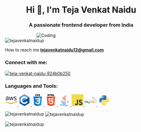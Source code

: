 
<h1 align="center">Hi 👋, I'm Teja Venkat Naidu</h1>
<h3 align="center">A passionate frontend developer from India</h3>
<img src="https://miro.medium.com/v2/resize:fit:828/format:webp/1*4fNBO_UDYEVxM0E5T2FyJQ.gif" align ="right" width="400" alt="Coding" />



<p align="left"> <img src="https://komarev.com/ghpvc/?username=tejavenkatnaidup&label=Profile%20views&color=0e75b6&style=flat" alt="tejavenkatnaidup" /> </p>

How to reach me **tejavenkatnaidu12@gmail.com**

<h3 align="left">Connect with me:</h3>
<p align="left">
<a href="www.linkedin.com/in/
teja-venkat-naidu-924b0b250
" target="blank"><img align="center" src="https://raw.githubusercontent.com/rahuldkjain/github-profile-readme-generator/master/src/images/icons/Social/linked-in-alt.svg" alt="teja-venkat-naidu-924b0b250" height="30" width="40" /></a>


<p align="left">
</p>

<h3 align="left">Languages and Tools:</h3>
<p align="left"><a href="https://aws.amazon.com" target="_blank" rel="noreferrer"> <img src="https://raw.githubusercontent.com/devicons/devicon/master/icons/amazonwebservices/amazonwebservices-original-wordmark.svg" alt="aws" width="40" height="40"/> </a> <a href="https://www.cprogramming.com/" target="_blank" rel="noreferrer"> <img src="https://raw.githubusercontent.com/devicons/devicon/master/icons/c/c-original.svg" alt="c" width="40" height="40"/> </a> <a href="https://www.w3schools.com/css/" target="_blank" rel="noreferrer"> <img src="https://raw.githubusercontent.com/devicons/devicon/master/icons/css3/css3-original-wordmark.svg" alt="css3" width="40" height="40"/> </a> <a href="https://www.w3.org/html/" target="_blank" rel="noreferrer"> <img src="https://raw.githubusercontent.com/devicons/devicon/master/icons/html5/html5-original-wordmark.svg" alt="html5" width="40" height="40"/> </a> <a href="https://www.java.com" target="_blank" rel="noreferrer"> <img src="https://raw.githubusercontent.com/devicons/devicon/master/icons/java/java-original.svg" alt="java" width="40" height="40"/> </a> <a href="https://developer.mozilla.org/en-US/docs/Web/JavaScript" target="_blank" rel="noreferrer"> <img src="https://raw.githubusercontent.com/devicons/devicon/master/icons/javascript/javascript-original.svg" alt="javascript" width="40" height="40"/> </a> <a href="https://www.mysql.com/" target="_blank" rel="noreferrer"> <img src="https://raw.githubusercontent.com/devicons/devicon/master/icons/mysql/mysql-original-wordmark.svg" alt="mysql" width="40" height="40"/> </a> <a href="https://www.python.org" target="_blank" rel="noreferrer"> <img src="https://raw.githubusercontent.com/devicons/devicon/master/icons/python/python-original.svg" alt="python" width="40" height="40"/> </a> </p>

<p><img align="left" src="https://github-readme-stats.vercel.app/api/top-langs?username=tejavenkatnaidup&show_icons=true&locale=en&layout=compact" alt="tejavenkatnaidup" /></p>

<p>&nbsp;<img align="center" src="https://github-readme-stats.vercel.app/api?username=tejavenkatnaidup&show_icons=true&locale=en" alt="tejavenkatnaidup" /></p>

<p><img align="center" src="https://github-readme-streak-stats.herokuapp.com/?user=tejavenkatnaidup&" alt="tejavenkatnaidup" /></p>
